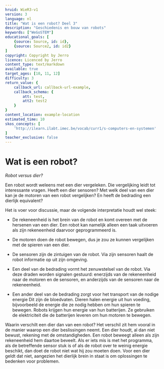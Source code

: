 ```yaml
---
hruid: WieR3-v1
version: 3
language: nl
title: "Wat is een robot? Deel 3"
description: "Geschiedenis en bouw van robots"
keywords: ["WeGoSTEM"]
educational_goals: [
    {source: Source, id: id}, 
    {source: Source2, id: id2}
]
copyright: Copyright by Jerro
licence: Licenced by Jerro
content_type: text/markdown
available: true
target_ages: [10, 11, 12]
difficulty: 3
return_value: {
    callback_url: callback-url-example,
    callback_schema: {
        att: test,
        att2: test2
    }
}
content_location: example-location
estimated_time: 10
skos_concepts: [
    'http://ilearn.ilabt.imec.be/vocab/curr1/s-computers-en-systemen'
]
teacher_exclusive: false
---
```


# Wat is een robot?

*Robot versus dier?* 

Een robot wordt weleens met een dier vergeleken. Die vergelijking leidt tot interessante vragen. Heeft een dier sensoren? Met welk deel van een dier kan je de motoren van een robot vergelijken? En heeft de bedrading een dierlijk equivalent? 

Het is voer voor discussie, maar de volgende interpretatie houdt wel steek: 

* De rekeneenheid is het brein van de robot en komt overeen met de hersenen van een dier. Een robot kan namelijk alleen een taak uitvoeren als zijn rekeneenheid daarvoor geprogrammeerd is. 

* De motoren doen de robot bewegen, dus je zou ze kunnen vergelijken met de spieren van een dier. 
* De sensoren zijn de zintuigen van de robot. Via zijn sensoren haalt de robot informatie op uit zijn omgeving. 

* Een deel van de bedrading vormt het zenuwstelsel van de robot. Via deze draden worden signalen gestuurd: enerzijds van de rekeneenheid naar de motoren en de sensoren, en anderzijds van de sensoren naar de rekeneenheid. 

* Een ander deel van de bedrading zorgt voor het transport van de nodige energie Dit zijn de bloedvaten. Dieren halen energie uit hun voeding, bijvoorbeeld de energie die ze nodig hebben om hun spieren te bewegen. Robots krijgen hun energie van hun batterijen. Ze gebruiken de elektriciteit die de batterijen leveren om hun motoren te bewegen. 

Waarin verschilt een dier dan van een robot? Het verschil zit hem vooral in de manier waarop een dier beslissingen neemt. Een dier houdt, al dan niet bewust, rekening met de omstandigheden. Een robot beweegt alleen als zijn rekeneenheid hem daartoe beveelt. Als er iets mis is met het programma, als de betreffende sensor stuk is of als de robot over te weinig energie beschikt, dan doet de robot niet wat hij zou moeten doen. Voor een dier geldt dat niet, aangezien het dierlijk brein in staat is om oplossingen te bedenken voor problemen.